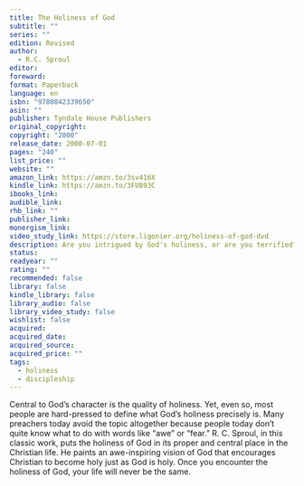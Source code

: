 ```yaml
---
title: The Holiness of God
subtitle: ""
series: ""
edition: Revised
author:
  - R.C. Sproul
editor: 
foreward: 
format: Paperback
language: en
isbn: "9780842339650"
asin: ""
publisher: Tyndale House Publishers
original_copyright: 
copyright: "2000"
release_date: 2000-07-01
pages: "240"
list_price: ""
website: ""
amazon_link: https://amzn.to/3sv416X
kindle_link: https://amzn.to/3FU893C
ibooks_link: 
audible_link: 
rhb_link: ""
publisher_link: 
monergism_link: 
video_study_link: https://store.ligonier.org/holiness-of-god-dvd
description: Are you intrigued by God's holiness, or are you terrified? Encountering God's holy presence, R. C. Sproul argues, is a terrifying experience and the only way to cure our propensity to trust in ourselves and our own righteousness for salvation. In The Holiness of God, one of the classic theological works of our time, you will gain a better understanding of how having a biblical picture of God's holiness is foundational to God-honoring theology and Christian living.
status: 
readyear: ""
rating: ""
recommended: false
library: false
kindle_library: false
library_audio: false
library_video_study: false
wishlist: false
acquired: 
acquired_date: 
acquired_source: 
acquired_price: ""
tags:
  - holiness
  - discipleship
---
```

Central to God’s character is the quality of holiness. Yet, even so, most people are hard-pressed to define what God’s holiness precisely is. Many preachers today avoid the topic altogether because people today don’t quite know what to do with words like “awe” or “fear.” R. C. Sproul, in this classic work, puts the holiness of God in its proper and central place in the Christian life. He paints an awe-inspiring vision of God that encourages Christian to become holy just as God is holy. Once you encounter the holiness of God, your life will never be the same.
